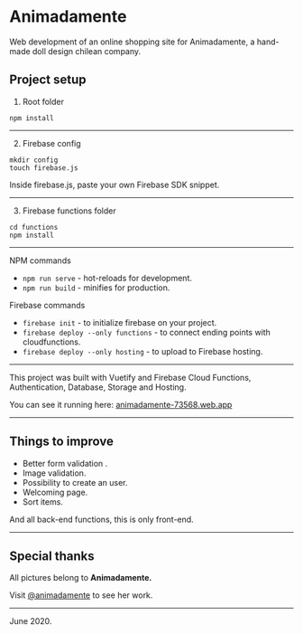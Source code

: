 # Animadamente

Web development of an online shopping site for Animadamente, a hand-made doll design chilean company.

## Project setup

1. Root folder
```
npm install
```
---

2. Firebase config

```
mkdir config
touch firebase.js
```
Inside firebase.js, paste your own Firebase SDK snippet.

---

3. Firebase functions folder

```
cd functions
npm install
```

---
NPM commands

* `npm run serve` - hot-reloads for development.
* `npm run build` - minifies for production.

Firebase commands

* `firebase init` - to initialize firebase on your project.
* `firebase deploy --only functions` - to connect ending points with cloudfunctions.
* `firebase deploy --only hosting` - to upload to Firebase hosting.

---

This project was built with Vuetify and Firebase Cloud Functions, Authentication, Database, Storage and Hosting.
 
You can see it running here: [animadamente-73568.web.app](https://animadamente-73568.web.app "Animadamente web test")

---

## Things to improve

- Better form validation .
- Image validation.
- Possibility to create an user.
- Welcoming page.
- Sort items.

And all back-end functions, this is only front-end.

---

## Special thanks

All pictures belong to **Animadamente.**

Visit [@animadamente](https://www.instagram.com/animadamente/ "Animadamente on Instagram") to see her work.

---
June 2020.


